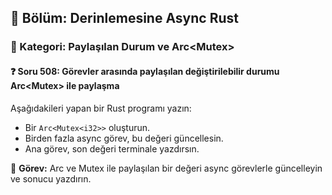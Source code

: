 ## 📘 Bölüm: Derinlemesine Async Rust  
### 🔹 Kategori: Paylaşılan Durum ve Arc<Mutex<T>>  
#### ❓ Soru 508: Görevler arasında paylaşılan değiştirilebilir durumu Arc<Mutex<T>> ile paylaşma

Aşağıdakileri yapan bir Rust programı yazın:

- Bir `Arc<Mutex<i32>>` oluşturun.
- Birden fazla async görev, bu değeri güncellesin.
- Ana görev, son değeri terminale yazdırsın.

🔧 **Görev:** Arc ve Mutex ile paylaşılan bir değeri async görevlerle güncelleyin ve sonucu yazdırın.
